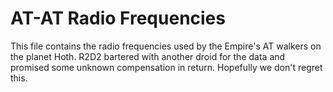 # AT-AT Radio Frequencies

This file contains the radio frequencies used by the Empire's AT walkers on the planet Hoth. R2D2 bartered with another droid for the data and promised some unknown compensation in return. Hopefully we don't regret this.


